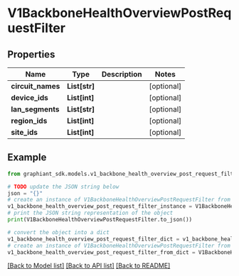 # V1BackboneHealthOverviewPostRequestFilter


## Properties

Name | Type | Description | Notes
------------ | ------------- | ------------- | -------------
**circuit_names** | **List[str]** |  | [optional] 
**device_ids** | **List[int]** |  | [optional] 
**lan_segments** | **List[str]** |  | [optional] 
**region_ids** | **List[int]** |  | [optional] 
**site_ids** | **List[int]** |  | [optional] 

## Example

```python
from graphiant_sdk.models.v1_backbone_health_overview_post_request_filter import V1BackboneHealthOverviewPostRequestFilter

# TODO update the JSON string below
json = "{}"
# create an instance of V1BackboneHealthOverviewPostRequestFilter from a JSON string
v1_backbone_health_overview_post_request_filter_instance = V1BackboneHealthOverviewPostRequestFilter.from_json(json)
# print the JSON string representation of the object
print(V1BackboneHealthOverviewPostRequestFilter.to_json())

# convert the object into a dict
v1_backbone_health_overview_post_request_filter_dict = v1_backbone_health_overview_post_request_filter_instance.to_dict()
# create an instance of V1BackboneHealthOverviewPostRequestFilter from a dict
v1_backbone_health_overview_post_request_filter_from_dict = V1BackboneHealthOverviewPostRequestFilter.from_dict(v1_backbone_health_overview_post_request_filter_dict)
```
[[Back to Model list]](../README.md#documentation-for-models) [[Back to API list]](../README.md#documentation-for-api-endpoints) [[Back to README]](../README.md)


